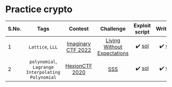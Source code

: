 # Practice crypto

| S.No. | Tags                        | Contest                                    | Challenge     | Exploit script | WriteUp |
|-------|:---------------------------:|:------------------------------------------:|:-------------:|:--------------:|:-------:|
|   1   | `Lattice`, `LLL`  | [Imaginary CTF 2022](https://ctftime.org/event/1670) | [Living Without Expectations](./src/Living%20Without%20Expectations/challenge/) | :heavy_check_mark: [sol](./src/Living%20Without%20Expectations/sol.py) | :heavy_check_mark: [wu](./src/Living%20Without%20Expectations/README.md) |
|   2   | `polynomial`, `Lagrange Interpolating Polynomial` | [HexionCTF 2020](https://ctftime.org/event/1014) | [SSS](./src/SSS/challenge/) | :heavy_check_mark: [sol](./src/SSS/sol.py) | :heavy_check_mark: [wu](./README.md)
